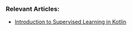 ### Relevant Articles:

- [Introduction to Supervised Learning in Kotlin](https://www.baeldung.com/kotlin-supervised-learning)

